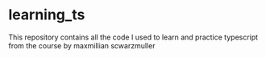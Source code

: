 # learning_ts
This repository contains all the code I used to learn and practice typescript from the course by maxmillian scwarzmuller 
